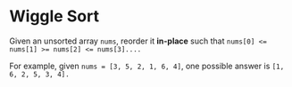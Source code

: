 # Wiggle Sort
Given an unsorted array `nums`, reorder it **in-place** such that `nums[0] <= nums[1] >= nums[2] <= nums[3]....`

For example, given `nums = [3, 5, 2, 1, 6, 4]`, one possible answer is `[1, 6, 2, 5, 3, 4].`
